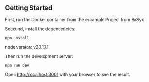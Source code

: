## Getting Started

First, run the Docker container from the excample Project from BaSyx

Secound, install the dependencies:

```bash
npm install
```

node version: v20.13.1

Then run the development server:

```bash
npm run dev
```

Open [http://localhost:3001](http://localhost:3001) with your browser to see the result.

